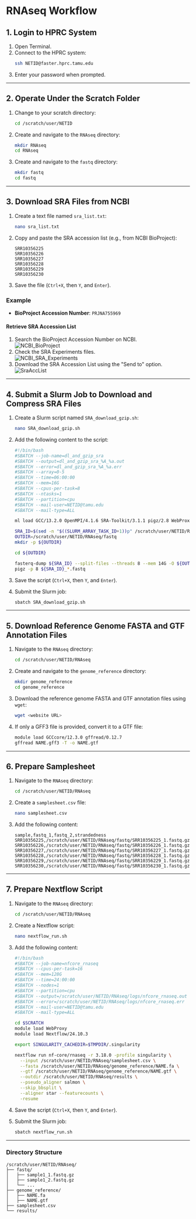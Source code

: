 # **RNAseq Workflow**

## **1. Login to HPRC System**

1. Open Terminal.
2. Connect to the HPRC system:
    ```bash
    ssh NETID@faster.hprc.tamu.edu
    ```
3. Enter your password when prompted.

---

## **2. Operate Under the Scratch Folder**

1. Change to your scratch directory:
    ```bash
    cd /scratch/user/NETID
    ```
2. Create and navigate to the `RNAseq` directory:
    ```bash
    mkdir RNAseq
    cd RNAseq
    ```
3. Create and navigate to the `fastq` directory:
    ```bash
    mkdir fastq
    cd fastq
    ```

---

## **3. Download SRA Files from NCBI**

1. Create a text file named `sra_list.txt`:
    ```bash
    nano sra_list.txt
    ```
2. Copy and paste the SRA accession list (e.g., from NCBI BioProject):
    ```
    SRR10356225
    SRR10356226
    SRR10356227
    SRR10356228
    SRR10356229
    SRR10356230
    ```
3. Save the file (`Ctrl+X`, then `Y`, and `Enter`).

### **Example**
- **BioProject Accession Number**: `PRJNA755969`

#### **Retrieve SRA Accession List**
1. Search the BioProject Accession Number on NCBI.  
    ![NCBI_BioProject](../../../Img/NCBI_BioProject.png)
2. Check the SRA Experiments files.  
    ![NCBI_SRA_Experiments](../../../Img/NCBI_SRA_Experiments.png)
3. Download the SRA Accession List using the "Send to" option.  
    ![SraAccList](../../../Img/NCBI_SRA_Accession_List.png)

---

## **4. Submit a Slurm Job to Download and Compress SRA Files**

1. Create a Slurm script named `SRA_download_gzip.sh`:
    ```bash
    nano SRA_download_gzip.sh
    ```
2. Add the following content to the script:
    ```bash
    #!/bin/bash
    #SBATCH --job-name=dl_and_gzip_sra
    #SBATCH --output=dl_and_gzip_sra_%A_%a.out
    #SBATCH --error=dl_and_gzip_sra_%A_%a.err
    #SBATCH --array=0-5
    #SBATCH --time=06:00:00
    #SBATCH --mem=16G
    #SBATCH --cpus-per-task=8
    #SBATCH --ntasks=1
    #SBATCH --partition=cpu
    #SBATCH --mail-user=NETID@tamu.edu
    #SBATCH --mail-type=ALL  

    ml load GCC/13.2.0 OpenMPI/4.1.6 SRA-Toolkit/3.1.1 pigz/2.8 WebProxy

    SRA_ID=$(sed -n "$((SLURM_ARRAY_TASK_ID+1))p" /scratch/user/NETID/RNAseq/fastq/sra_list.txt)
    OUTDIR=/scratch/user/NETID/RNAseq/fastq
    mkdir -p ${OUTDIR}

    cd ${OUTDIR}

    fasterq-dump ${SRA_ID} --split-files --threads 8 --mem 14G -O ${OUTDIR}
    pigz -p 8 ${SRA_ID}_*.fastq
    ```
3. Save the script (`Ctrl+X`, then `Y`, and `Enter`).

4. Submit the Slurm job:
    ```bash
    sbatch SRA_download_gzip.sh
    ```

---

## **5. Download Reference Genome FASTA and GTF Annotation Files**

1. Navigate to the `RNAseq` directory:
    ```bash
    cd /scratch/user/NETID/RNAseq
    ```
2. Create and navigate to the `genome_reference` directory:
    ```bash
    mkdir genome_reference
    cd genome_reference
    ```
3. Download the reference genome FASTA and GTF annotation files using `wget`:
    ```bash
    wget <website URL>
    ```
4. If only a GFF3 file is provided, convert it to a GTF file:
    ```bash
    module load GCCcore/12.3.0 gffread/0.12.7
    gffread NAME.gff3 -T -o NAME.gtf
    ```

---

## **6. Prepare Samplesheet**

1. Navigate to the `RNAseq` directory:
    ```bash
    cd /scratch/user/NETID/RNAseq
    ```
2. Create a `samplesheet.csv` file:
    ```bash
    nano samplesheet.csv
    ```
3. Add the following content:
    ```
    sample,fastq_1,fastq_2,strandedness
    SRR10356225,/scratch/user/NETID/RNAseq/fastq/SRR10356225_1.fastq.gz,/scratch/user/NETID/RNAseq/fastq/SRR10356225_2.fastq.gz,unstranded
    SRR10356226,/scratch/user/NETID/RNAseq/fastq/SRR10356226_1.fastq.gz,/scratch/user/NETID/RNAseq/fastq/SRR10356226_2.fastq.gz,unstranded
    SRR10356227,/scratch/user/NETID/RNAseq/fastq/SRR10356227_1.fastq.gz,/scratch/user/NETID/RNAseq/fastq/SRR10356227_2.fastq.gz,unstranded
    SRR10356228,/scratch/user/NETID/RNAseq/fastq/SRR10356228_1.fastq.gz,/scratch/user/NETID/RNAseq/fastq/SRR10356228_2.fastq.gz,unstranded
    SRR10356229,/scratch/user/NETID/RNAseq/fastq/SRR10356229_1.fastq.gz,/scratch/user/NETID/RNAseq/fastq/SRR10356229_2.fastq.gz,unstranded
    SRR10356230,/scratch/user/NETID/RNAseq/fastq/SRR10356230_1.fastq.gz,/scratch/user/NETID/RNAseq/fastq/SRR10356230_2.fastq.gz,unstranded
    ```

---

## **7. Prepare Nextflow Script**

1. Navigate to the `RNAseq` directory:
    ```bash
    cd /scratch/user/NETID/RNAseq
    ```
2. Create a Nextflow script:
    ```bash
    nano nextflow_run.sh
    ```
3. Add the following content:
    ```bash
    #!/bin/bash
    #SBATCH --job-name=nfcore_rnaseq
    #SBATCH --cpus-per-task=16
    #SBATCH --mem=128G
    #SBATCH --time=24:00:00
    #SBATCH --nodes=1
    #SBATCH --partition=cpu
    #SBATCH --output=/scratch/user/NETID/RNAseq/logs/nfcore_rnaseq.out
    #SBATCH --error=/scratch/user/NETID/RNAseq/logs/nfcore_rnaseq.err
    #SBATCH --mail-user=NETID@tamu.edu
    #SBATCH --mail-type=ALL  

    cd $SCRATCH
    module load WebProxy
    module load Nextflow/24.10.3

    export SINGULARITY_CACHEDIR=$TMPDIR/.singularity

    nextflow run nf-core/rnaseq -r 3.18.0 -profile singularity \
      --input /scratch/user/NETID/RNAseq/samplesheet.csv \
      --fasta /scratch/user/NETID/RNAseq/genome_reference/NAME.fa \
      --gtf /scratch/user/NETID/RNAseq/genome_reference/NAME.gtf \
      --outdir /scratch/user/NETID/RNAseq/results \
      --pseudo_aligner salmon \
      --skip_bbsplit \
      --aligner star --featurecounts \
      -resume
    ```
4. Save the script (`Ctrl+X`, then `Y`, and `Enter`).

5. Submit the Slurm job:
    ```bash
    sbatch nextflow_run.sh
    ``` 
---

### **Directory Structure**
```
/scratch/user/NETID/RNAseq/
├── fastq/
│   ├── sample1_1.fastq.gz
│   ├── sample1_2.fastq.gz
│   └── ...
├── genome_reference/
│   ├── NAME.fa
│   ├── NAME.gtf
├── samplesheet.csv
└── results/
```